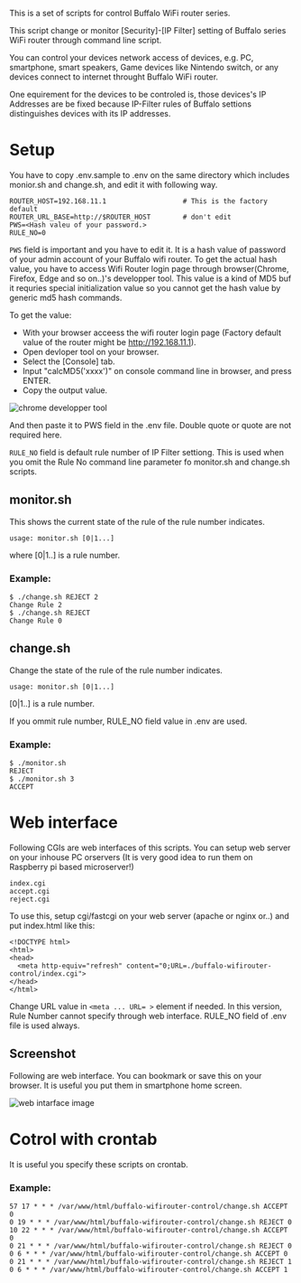 This is a set of scripts for control Buffalo WiFi router series.

This script change or monitor [Security]-[IP Filter] setting of Buffalo series WiFi router through command line script.

You can control your devices network access of devices, e.g. PC, smartphone, smart speakers, Game devices like Nintendo switch, or any devices connect to internet throught Buffalo WiFi router.

One equirement for the devices to be controled is, those devices's IP Addresses are be fixed because IP-Filter rules of Buffalo settions distinguishes devices with its IP addresses.

# Setup

You have to copy .env.sample to .env on the same directory which includes monior.sh and change.sh, and edit it with following way.

```.env
ROUTER_HOST=192.168.11.1                   # This is the factory default
ROUTER_URL_BASE=http://$ROUTER_HOST        # don't edit
PWS=<Hash valeu of your password.>
RULE_NO=0
```

`PWS` field is important and you have to edit it. It is a hash value of password of your admin account of your Buffalo wifi router.
To get the actual hash value, you have to access Wifi Router login page through browser(Chrome, Firefox, Edge and so on..)'s developper tool.
This value is a kind of MD5 buf it requries special initialization value so you cannot get the hash value by generic md5 hash commands.

To get the value:
- With your browser acceess the wifi router login page (Factory default value of the router might be http://192.168.11.1).
- Open devloper tool on your browser.
- Select the [Console] tab.
- Input "calcMD5('xxxx')" on console command line in browser, and press ENTER.
- Copy the output value.

<img src="https://i.imgur.com/n2YsyVX_d.webp?maxwidth=1520&fidelity=grand" alt="chrome developper tool">

And then paste it to PWS field in the .env file. Double quote or quote are not required here.

`RULE_NO` field is default rule number of IP Filter settiong. This is used when you omit the Rule No command line parameter fo monitor.sh and change.sh scripts.

## monitor.sh

This shows the current state of the rule of the rule number indicates.

```
usage: monitor.sh [0|1...]
```

where [0|1..] is a rule number.

### Example:

```
$ ./change.sh REJECT 2
Change Rule 2
$ ./change.sh REJECT
Change Rule 0
```

## change.sh

Change the state of the rule of the rule number indicates.

```
usage: monitor.sh [0|1...]
```

[0|1..] is a rule number.

If you ommit rule number, RULE_NO field value in .env are used.

### Example:

```
$ ./monitor.sh
REJECT
$ ./monitor.sh 3
ACCEPT
```
# Web interface

Following CGIs are web interfaces of this scripts. You can setup web server on your inhouse PC orservers (It is very good idea to run them on Raspberry pi based microserver!)

```
index.cgi
accept.cgi
reject.cgi
```

To use this, setup cgi/fastcgi on your web server (apache or nginx or..) and put index.html like this:

```
<!DOCTYPE html>
<html>
<head>
  <meta http-equiv="refresh" content="0;URL=./buffalo-wifirouter-control/index.cgi">
</head>
</html>
```

Change URL value in `<meta ... URL= >` element if needed.
In this version, Rule Number cannot specify through web interface. RULE_NO field of .env file is used always.

## Screenshot

Following are web interface. You can bookmark or save this on your browser. It is useful you put them in smartphone home screen.

<img src="https://i.imgur.com/MpkTV70_d.webp?maxwidth=760&fidelity=grand" alt="web intarface image"/>

# Cotrol with crontab

It is useful you specify these scripts on crontab. 

### Example:

```
57 17 * * * /var/www/html/buffalo-wifirouter-control/change.sh ACCEPT 0
0 19 * * * /var/www/html/buffalo-wifirouter-control/change.sh REJECT 0
10 22 * * * /var/www/html/buffalo-wifirouter-control/change.sh ACCEPT 0
0 21 * * * /var/www/html/buffalo-wifirouter-control/change.sh REJECT 0
0 6 * * * /var/www/html/buffalo-wifirouter-control/change.sh ACCEPT 0
0 21 * * * /var/www/html/buffalo-wifirouter-control/change.sh REJECT 1
0 6 * * * /var/www/html/buffalo-wifirouter-control/change.sh ACCEPT 1
```
